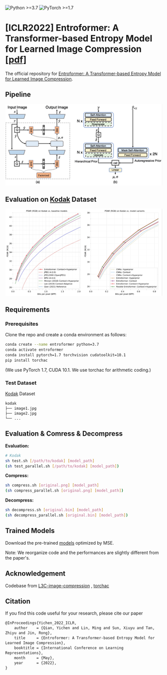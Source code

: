 ![Python >=3.7](https://img.shields.io/badge/Python->=3.7-yellow.svg)
![PyTorch >=1.7](https://img.shields.io/badge/PyTorch->=1.7-blue.svg)

# [ICLR2022] Entroformer: A Transformer-based Entropy Model for Learned Image Compression [[pdf]](https://arxiv.org/abs/2202.05492)

The official repository for [Entroformer: A Transformer-based Entropy Model for Learned Image Compression](https://arxiv.org/abs/2202.05492).

## Pipeline

![framework](figs/framework.jpg)

## Evaluation on [Kodak](http://r0k.us/graphics/kodak/) Dataset

![result](figs/result.jpg)

## Requirements

### Prerequisites

Clone the repo and create a conda environment as follows:

```bash
conda create --name entroformer python=3.7
conda activate entroformer
conda install pytorch=1.7 torchvision cudatoolkit=10.1
pip install torchac
```

(We use PyTorch 1.7, CUDA 10.1. We use torchac for arithmetic coding.)

### Test Dataset

[Kodak](http://r0k.us/graphics/kodak/) Dataset

```
kodak
├── image1.jpg 
├── image2.jpg
└── ...
```

## Evaluation & Comress & Decompress

**Evaluation:**

```bash
# Kodak
sh test.sh [/path/to/kodak] [model_path]
(sh test_parallel.sh [/path/to/kodak] [model_path])
```

**Compress:**

```bash
sh compress.sh [original.png] [model_path]
(sh compress_parallel.sh [original.png] [model_path])
```

**Decompress:**

```bash
sh decompress.sh [original.bin] [model_path]
(sh decompress_parallel.sh [original.bin] [model_path])
```

## Trained Models

Download the pre-trained [models](https://drive.google.com/drive/folders/1pBljoMLghpaGS0t5iywuUkMwCTV0GeSe?usp=sharing) optimized by MSE.

Note: We reorganize code and the performances are slightly different from the paper's.

## Acknowledgement

Codebase from [L3C-image-compression](https://github.com/fab-jul/L3C-PyTorch) , [torchac](https://github.com/fab-jul/torchac)

## Citation

If you find this code useful for your research, please cite our paper

```
@InProceedings{Yichen_2022_ICLR,
    author    = {Qian, Yichen and Lin, Ming and Sun, Xiuyu and Tan, Zhiyu and Jin, Rong},
    title     = {Entroformer: A Transformer-based Entropy Model for Learned Image Compression},
    booktitle = {International Conference on Learning Representations},
    month     = {May},
    year      = {2022},
}
```
